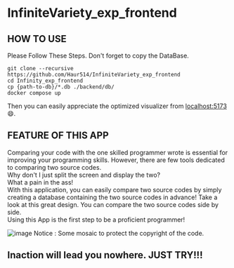 # InfiniteVariety_exp_frontend

## HOW TO USE

Please Follow These Steps.
Don't forget to copy the DataBase.
```
git clone --recursive https://github.com/Haur514/InfiniteVariety_exp_frontend
cd Infinity_exp_frontend
cp {path-to-db}/*.db ./backend/db/
docker compose up
```
Then you can easily appreciate the optimized visualizer from [localhost:5173](http://localhost:5173)😄.

## FEATURE OF THIS APP

Comparing your code with the one skilled programmer wrote is essential for improving your programming skills.
However, there are few tools dedicated to comparing two source codes.<br>
Why don't I just split the screen and display the two?<br>
What a pain in the ass!<br>
With this application, you can easily compare two source codes by simply creating a database containing the two source codes in advance!
Take a look at this great design.
You can compare the two source codes side by side.<br>
Using this App is the first step to be a proficient programmer!

![image](https://user-images.githubusercontent.com/82633228/181409652-2bf02859-d051-4488-855b-1de7ebaca4ac.png)
Notice : Some mosaic to protect the copyright of the code.

## Inaction will lead you nowhere. JUST TRY!!!
